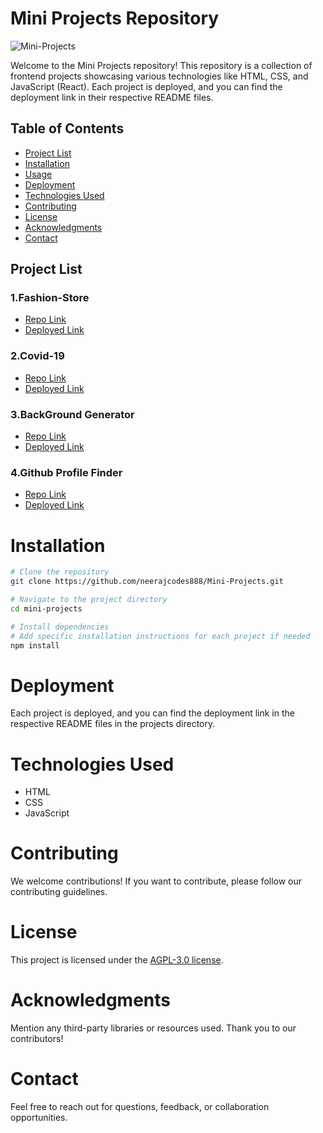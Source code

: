 # Mini Projects Repository


![Mini-Projects](https://socialify.git.ci/neerajcodes888/Mini-Projects/image?description=1&descriptionEditable=%20%20The%20Mini%20Projects%20repository%20is%20a%20curated%20collection%20of%20frontend%20projects%20showca-sing%20diverse%20web%20technologies%20such%20as%20HTML%2C%20CSS%2C%20and%20JavaScript&font=Rokkitt&language=1&name=1&owner=1&pattern=Solid&theme=Dark)

Welcome to the Mini Projects repository! This repository is a collection of frontend projects showcasing various technologies like HTML, CSS, and JavaScript (React). Each project is deployed, and you can find the deployment link in their respective README files.

## Table of Contents
- [Project List](#project-list)
- [Installation](#installation)
- [Usage](#usage)
- [Deployment](#deployment)
- [Technologies Used](#technologies-used)
- [Contributing](#contributing)
- [License](#license)
- [Acknowledgments](#acknowledgments)
- [Contact](#contact)

## Project List

 ### 1.Fashion-Store
   - [Repo Link](https://github.com/neerajcodes888/Mini-Projects/tree/main/Fashion-Store)
   - [Deployed Link](https://neerajcodes888.github.io/Mini-Projects/Fashion-Store/)

### 2.Covid-19
   - [Repo Link](https://github.com/neerajcodes888/Mini-Projects/tree/main/Covid-19)
   - [Deployed Link](https://neerajcodes888.github.io/Mini-Projects/Covid-19/)

### 3.BackGround Generator
   - [Repo Link](https://github.com/neerajcodes888/Mini-Projects/tree/main/BackGround%20Generator)
   - [Deployed Link](https://neerajcodes888.github.io/Mini-Projects/BackGround%20Generator/)

### 4.Github Profile Finder
   - [Repo Link](https://github.com/neerajcodes888/Mini-Projects/tree/main/Github_Profile)
   - [Deployed Link](https://neerajcodes888.github.io/Mini-Projects/BackGround%20Generator/)
     
# Installation

```bash
# Clone the repository
git clone https://github.com/neerajcodes888/Mini-Projects.git

# Navigate to the project directory
cd mini-projects

# Install dependencies
# Add specific installation instructions for each project if needed
npm install
```


# Deployment
Each project is deployed, and you can find the deployment link in the respective README files in the projects directory.

# Technologies Used
- HTML
- CSS
- JavaScript


 <!-- Add more technologies as needed -->
# Contributing
We welcome contributions! If you want to contribute, please follow our contributing guidelines.

# License
This project is licensed under the [AGPL-3.0 license](https://github.com/neerajcodes888/Mini-Projects/tree/main?tab=AGPL-3.0-1-ov-file).

# Acknowledgments
Mention any third-party libraries or resources used.
Thank you to our contributors!
# Contact
Feel free to reach out for questions, feedback, or collaboration opportunities.
